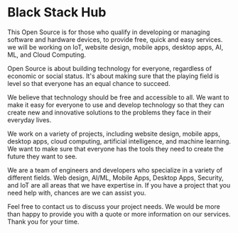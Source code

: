 # Black Stack Hub

This Open Source is for those who qualify in developing or managing software and hardware devices, to provide free, quick and easy services. we will be working on IoT, website design, mobile apps, desktop apps, AI, ML, and Cloud Computing.



Open Source is about building technology for everyone, regardless of economic or social status. It's about making sure that the playing field is level so that everyone has an equal chance to succeed.



We believe that technology should be free and accessible to all. We want to make it easy for everyone to use and develop technology so that they can create new and innovative solutions to the problems they face in their everyday lives.



We work on a variety of projects, including website design, mobile apps, desktop apps, cloud computing, artificial intelligence, and machine learning. We want to make sure that everyone has the tools they need to create the future they want to see.



We are a team of engineers and developers who specialize in a variety of different fields. Web design, AI/ML, Mobile Apps, Desktop Apps, Security, and IoT are all areas that we have expertise in. If you have a project that you need help with, chances are we can assist you. 



Feel free to contact us to discuss your project needs. We would be more than happy to provide you with a quote or more information on our services. Thank you for your time.
